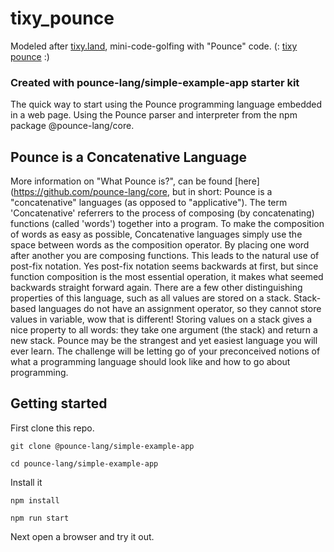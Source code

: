 # tixy_pounce
Modeled after [tixy.land](https://pixy.land/), mini-code-golfing with "Pounce" code.
(: [tixy pounce](https://pounce-lang.github.io/tixy_pounce/public/) :)

### Created with pounce-lang/simple-example-app starter kit 
The quick way to start using the Pounce programming language embedded in a web page.
Using the Pounce parser and interpreter from the npm package @pounce-lang/core.

## Pounce is a Concatenative Language
More information on "What Pounce is?", can be found [here](https://github.com/pounce-lang/core, but in short: Pounce is a "concatenative" languages (as opposed to "applicative"). The term 'Concatenative' referrers to the process of composing (by concatenating) functions (called 'words') together into a program. To make the composition of words as easy as possible, Concatenative languages simply use the space between words as the composition operator. By placing one word after another you are composing functions. This leads to the natural use of post-fix notation. Yes post-fix notation seems backwards at first, but since function composition is the most essential operation, it makes what seemed backwards straight forward again. There are a few other distinguishing properties of this language, such as all values are stored on a stack. Stack-based languages do not have an assignment operator, so they cannot store values in variable, wow that is different! Storing values on a stack gives a nice property to all words: they take one argument (the stack) and return a new stack. Pounce may be the strangest and yet easiest language you will ever learn. The challenge will be letting go of your preconceived notions of what a programming language should look like and how to go about programming. 

## Getting started
First clone this repo.
``` shell
git clone @pounce-lang/simple-example-app
```

``` shell
cd pounce-lang/simple-example-app
```
Install it
``` shell
npm install
```

``` shell
npm run start
```

Next open a browser and try it out.
